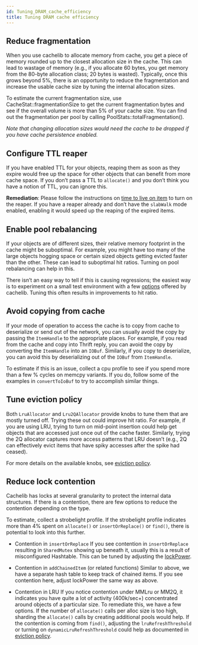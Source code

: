 ```yaml
---
id: Tuning_DRAM_cache_efficiency
title: Tuning DRAM cache efficiency
---
```


## Reduce fragmentation

When you use cachelib to allocate memory from cache, you get a piece of memory rounded up to the closest allocation size in the cache. This can lead to wastage of memory (e.g., if you allocate 60 bytes, you get  memory from the 80-byte allocation class; 20 bytes is wasted). Typically, once this grows beyond 5%, there is an opportunity to reduce the fragmentation and increase the usable cache size by tuning the internal allocation sizes.

To estimate the current fragmentation size, use CacheStat::fragmentationSize to get the current fragmentation bytes and see if the overall volume is more than 5% of your cache size. You can find out the fragmentation per pool by calling PoolStats::totalFragmentation().

*Note that changing allocation sizes would need the cache to be dropped if you have cache persistence enabled.*

## Configure TTL reaper

If you have enabled TTL for your objects, reaping them as soon as they expire would free up the space for other objects that can benefit from more cache space. If you don’t pass a TTL to `allocate()` and you don’t think you have a notion of TTL, you can ignore this.

**Remediation**: Please follow the instructions on [time to live on item](ttl_reaper/ ) to turn on the reaper. If you have a reaper already and don’t have the `slabWalk` mode enabled, enabling it would speed up the reaping of the expired items.

## Enable pool rebalancing

If your objects are of different sizes, their relative memory footprint in the cache might be suboptimal. For example, you might have too many of the large objects hogging space or certain sized objects getting evicted faster than the other. These can lead to suboptimal hit ratios. Turning on pool rebalancing can help in this.

There isn’t an easy way to tell if this is causing regressions; the easiest way is to experiment on a small test environment with a few [options](pool_rebalance_strategy/#picking-a-strategy ) offered by cachelib. Tuning this often results in improvements to hit ratio.

## Avoid copying from cache

If your mode of operation to access the cache is to copy from cache to deserialize or send out of the network, you can usually avoid the copy by passing the `ItemHandle` to the appropriate places. For example, if you read from the cache and copy into Thrift reply, you can avoid the copy by converting the `ItemHandle` into an `IOBuf`. Similarly, if you copy to deserialize, you can avoid this by deserializing out of the `IOBuf` from `ItemHandle`.

To estimate if this is an issue, collect a cpu profile to see if you spend more than a few % cycles on memcpy variants. If you do, follow some of the examples in `convertToIoBuf` to try to accomplish similar things.

## Tune eviction policy

Both `LruAllocator` and `Lru2QAllocator` provide knobs to tune them that are mostly turned off. Trying these out could improve hit ratio. For example, if you are using LRU, trying to turn on mid-point insertion could help get objects that are accessed just once out of the cache faster. Similarly, trying the 2Q allocator captures more access patterns that LRU doesn’t (e.g., 2Q can effectively evict items that have spiky accesses after the spike had ceased).

For more details on the available knobs, see [eviction policy](eviction_policy/ ).

## Reduce lock contention

Cachelib has locks at several granularity to protect the internal data structures. If there is a contention, there are few options to reduce the contention depending on the type.

To estimate, collect a strobelight profile. If the strobelight profile indicates more than 4% spent on `allocate()` or `insertOrReplace()` or `find()`, there is potential to look into this further.

- Contention in `insertOrReplace`
If you see contention in `insertOrReplace` resulting in `SharedMutex` showing up beneath it, usually this is a result of misconfigured Hashtable. This can be tuned by adjusting the [lockPower](Configure_HashTable/#lockspower ).

- Contention in `addChainedItem` (or related functions)
Similar to above, we have a separate hash table to keep track of chained items. If you see contention here, adjust lockPower the same way as above.

- Contention in LRU
If you notice contention under MMLru or MM2Q, it indicates you have quite a lot of activity (400k/sec+) concentrated around objects of a particular size. To remediate this, we have a few options. If the number of `allocate()` calls per alloc size is too high, sharding the `allocate()` calls by creating additional pools would help. If the contention is coming from `find()`, adjusting the `lruRefreshThreshold` or turning on `dynamicLruRefreshThreshold` could help as documented in [eviction policy](eviction_policy/ ).

